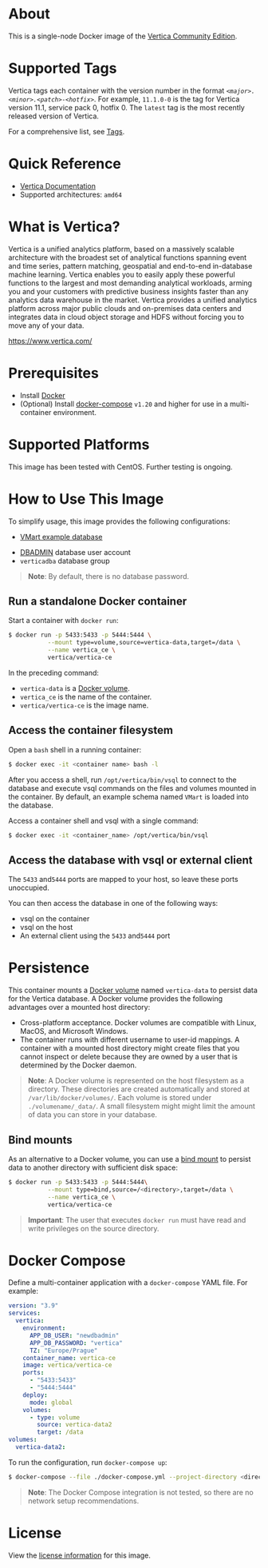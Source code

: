 
# About

This is a single-node Docker image of the [Vertica Community Edition](https://www.vertica.com/docs/latest/HTML/Content/Authoring/GettingStartedGuide/DownloadingAndStartingVM/DownloadingAndStartingVM.htm).

# Supported Tags

Vertica tags each container with the version number in the format _`<major>.<minor>.<patch>-<hotfix>`_. For example, `11.1.0-0` is the tag for Vertica version 11.1, service pack 0, hotfix 0. The `latest` tag is the most recently released version of Vertica.

For a comprehensive list, see [Tags](https://hub.docker.com/r/opentext/vertica-ce/tags).

# Quick Reference

* [Vertica Documentation](https://www.vertica.com/docs/latest/HTML/Content/Home.htm)
* Supported architectures: `amd64`

# What is Vertica?

Vertica is a unified analytics platform, based on a massively scalable architecture with the broadest set of analytical functions spanning event and time series, pattern matching, geospatial and end-to-end in-database machine learning. Vertica enables you to easily apply these powerful functions to the largest and most demanding analytical workloads, arming you and your customers with predictive business insights faster than any analytics data warehouse in the market. Vertica provides a unified analytics platform across major public clouds and on-premises data centers and integrates data in cloud object storage and HDFS without forcing you to move any of your data.  

https://www.vertica.com/

# Prerequisites
* Install [Docker](https://docs.docker.com/get-docker/)
* (Optional) Install [docker-compose](https://docs.docker.com/compose/) `v1.20` and higher for use in a multi-container environment.

# Supported Platforms

This image has been tested with CentOS. Further testing is ongoing.

# How to Use This Image

To simplify usage, this image provides the following configurations:
- [VMart example database](https://www.vertica.com/docs/latest/HTML/Content/Authoring/GettingStartedGuide/IntroducingVMart/IntroducingVMart.htm)
* [DBADMIN](https://www.vertica.com/docs/latest/HTML/Content/Authoring/AdministratorsGuide/DBUsersAndPrivileges/Roles/PredefinedRoles.htm) database user account
* `verticadba` database group

> **Note**: By default, there is no database password.

## Run a standalone Docker container

Start a container with `docker run`:

```sh
$ docker run -p 5433:5433 -p 5444:5444 \
           --mount type=volume,source=vertica-data,target=/data \
           --name vertica_ce \
           vertica/vertica-ce
```

In the preceding command:
* `vertica-data` is a [Docker volume](https://docs.docker.com/storage/volumes/).
* `vertica_ce` is the name of the container.
* `vertica/vertica-ce` is the image name.


## Access the container filesystem

Open a `bash` shell in a running container:
```sh
$ docker exec -it <container name> bash -l
```
After you access a shell, run `/opt/vertica/bin/vsql` to connect to the database and execute vsql commands on the files and volumes mounted in the container. By default, an example schema named `VMart` is loaded into the database.

Access a container shell and vsql with a single command:
```sh
$ docker exec -it <container_name> /opt/vertica/bin/vsql
```

## Access the database with vsql or external client

The `5433` and`5444` ports are mapped to your host, so leave these ports unoccupied.

You can then access the database in one of the following ways:
- vsql on the container
- vsql on the host
- An external client using the `5433` and`5444` port

# Persistence

This container mounts a [Docker volume](https://docs.docker.com/storage/volumes/) named `vertica-data` to persist data for the Vertica database. A Docker volume provides the following advantages over a mounted host directory:
* Cross-platform acceptance. Docker volumes are compatible with Linux, MacOS, and Microsoft Windows. 
* The container runs with different username to user-id mappings. A container with a mounted host directory might create files that you cannot inspect or delete because they are owned by a user that is determined by the Docker daemon. 

> **Note**: A Docker volume is represented on the host filesystem as a directory. These directories are created automatically and stored at `/var/lib/docker/volumes/`. Each volume is stored under `./volumename/_data/`. A small filesystem might might limit the amount of data you can store in your database.

## Bind mounts

As an alternative to a Docker volume, you can use a [bind mount](https://docs.docker.com/storage/bind-mounts/) to persist data to another directory with sufficient disk space:
```sh
$ docker run -p 5433:5433 -p 5444:5444\
           --mount type=bind,source=/<directory>,target=/data \
           --name vertica_ce \
           vertica/vertica-ce
```
> **Important**: The user that executes `docker run` must have read and write privileges on the source directory.

# Docker Compose

Define a multi-container application with a `docker-compose` YAML file. For example:
```yaml
version: "3.9"
services:
  vertica:
    environment:
      APP_DB_USER: "newdbadmin"
      APP_DB_PASSWORD: "vertica"
      TZ: "Europe/Prague"
    container_name: vertica-ce
    image: vertica/vertica-ce
    ports:
      - "5433:5433"
      - "5444:5444"
    deploy:
      mode: global
    volumes:
      - type: volume
        source: vertica-data2
        target: /data
volumes:
  vertica-data2:
```

To run the configuration, run `docker-compose up`:
```sh
$ docker-compose --file ./docker-compose.yml --project-directory <directory_name> up -d
```
> **Note**: The Docker Compose integration is not tested, so there are no network setup recommendations.


# License

View the [license information](https://www.microfocus.com/en-us/legal/software-licensing) for this image.
